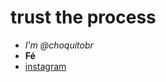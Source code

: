 # trust the process
- *I’m @choquitobr*
- **Fé**
- [instagram](https://www.instagram.com/kauaramos79/)
